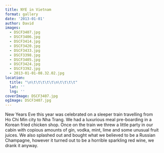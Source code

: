 ```yaml
---
title: NYE in Vietnam
format: gallery
date: '2013-01-01'
author: David
images:
  - DSCF3407.jpg
  - DSCF3406.jpg
  - DSCF3414.jpg
  - DSCF3420.jpg
  - DSCF3433.jpg
  - DSCF3398.jpg
  - DSCF3405.jpg
  - DSCF3424.jpg
  - DSCF3392.jpg
  - 2013-01-01-08.32.02.jpg
location:
  title: "\n\t\t\t\t\t\n\t\t\t\t"
  lat: ''
  lng: ''
coverImage: DSCF3407.jpg
ogImage: DSCF3407.jpg
---
```


New Years Eve this year was celebrated on a sleeper train travelling from Ho Chi Min city to Nha Trang. We had a luxurious meal pre-boarding in a Korean fried chicken shop. Once on the train we threw a little party in our cabin with copious amounts of gin, vodka, mint, lime and some unusual fruit juices. We also splashed out and bought what we believed to be a Russian Champagne, however it turned out to be a horrible sparkling red wine, we drank it anyway.
